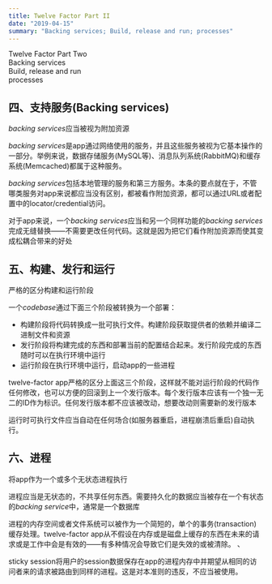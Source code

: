 ```yaml
---
title: Twelve Factor Part II
date: "2019-04-15"
summary: "Backing services; Build, release and run; processes" 
---
```

Twelve Factor Part Two  
Backing services  
Build, release and run  
processes  

## 四、支持服务(Backing services)  
*backing services*应当被视为附加资源  

*backing services*是app通过网络使用的服务，并且这些服务被视为它基本操作的一部分。举例来说，数据存储服务(MySQL等)、消息队列系统(RabbitMQ)和缓存系统(Memcached)都属于这种服务。  

*backing services*包括本地管理的服务和第三方服务。本条的要点就在于，不管哪类服务对app来说都应当没有区别，都被看作附加资源，都可以通过URL或者配置中的locator/credential访问。  

对于app来说，一个*backing services*应当和另一个同样功能的*backing services*完成无缝替换——不需要更改任何代码。这就是因为把它们看作附加资源而使其变成松耦合带来的好处  

## 五、构建、发行和运行  
严格的区分构建和运行阶段  

一个*codebase*通过下面三个阶段被转换为一个部署：  
* 构建阶段将代码转换成一批可执行文件。构建阶段获取提供者的依赖并编译二进制文件和资源  
* 发行阶段将构建完成的东西和部署当前的配置结合起来。发行阶段完成的东西随时可以在执行环境中运行  
* 运行阶段在执行环境中运行，启动app的一些进程  

twelve-factor app严格的区分上面这三个阶段，这样就不能对运行阶段的代码作任何修改，也可以方便的回滚到上一个发行版本。每个发行版本应该有一个独一无二的ID作为标识。任何发行版本都不应该被改动，想要改动则需要新的发行版本  

运行时可执行文件应当自动在任何场合(如服务器重启，进程崩溃后重启)自动执行。  

## 六、进程  
将app作为一个或多个无状态进程执行  

进程应当是无状态的，不共享任何东西。需要持久化的数据应当被存在一个有状态的*backing service*中，通常是一个数据库  

进程的内存空间或者文件系统可以被作为一个简短的，单个的事务(transaction)缓存处理。twelve-factor app从不假设在内存或是磁盘上缓存的东西在未来的请求或是工作中会是有效的——有多种情况会导致它们是失效的或被清除。  、

sticky session将用户的session数据保存在app的进程内存中并期望从相同的访问者来的请求被路由到同样的进程。这是对本准则的违反，不应当被使用。  


